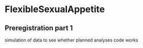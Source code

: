 # FlexibleSexualAppetite

## Preregistration part 1
simulation of data to see whether planned analyses code works
